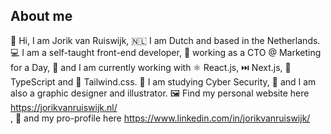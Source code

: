 <h2>About me</h2>

🐄 Hi, I am Jorik van Ruiswijk, 🇳🇱 I am Dutch and based in the Netherlands. 💻 I am a self-taught front-end developer, 💼 working as a CTO @ Marketing for a Day, 🌷 and I am currently working with ⚛️ React.js, ⏭️ Next.js, 🚨 TypeScript and 💨 Tailwind.css. 🔐 I am studying Cyber Security, 🎨 and I am also a graphic designer and illustrator. 🖼️ Find my personal website here https://jorikvanruiswijk.nl/<br/>, 🪪 and my pro-profile here https://www.linkedin.com/in/jorikvanruiswijk/<br/>
